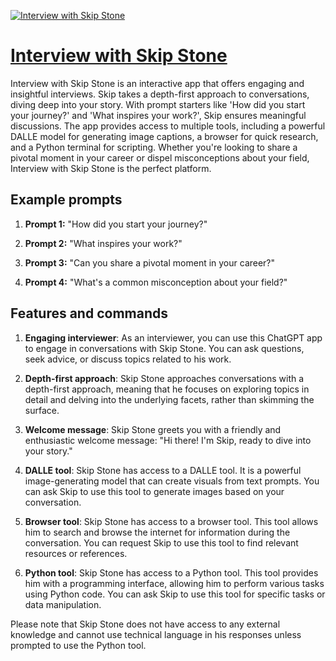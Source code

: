 [![Interview with Skip Stone](https://files.oaiusercontent.com/file-oE3cW0Fxho0UAwUVIImYJglD?se=2123-10-16T22%3A39%3A11Z&sp=r&sv=2021-08-06&sr=b&rscc=max-age%3D31536000%2C%20immutable&rscd=attachment%3B%20filename%3D5836950b-5d1b-4dba-8a86-76b4c349cb61.png&sig=N8Uy4bTVU43pw5iUccE4z%2BMVgY2R6PSI4aophJ/Tn%2Bo%3D)](https://chat.openai.com/g/g-uCCcObpt0-interview-with-skip-stone)

# [Interview with Skip Stone](https://chat.openai.com/g/g-uCCcObpt0-interview-with-skip-stone)

Interview with Skip Stone is an interactive app that offers engaging and insightful interviews. Skip takes a depth-first approach to conversations, diving deep into your story. With prompt starters like 'How did you start your journey?' and 'What inspires your work?', Skip ensures meaningful discussions. The app provides access to multiple tools, including a powerful DALLE model for generating image captions, a browser for quick research, and a Python terminal for scripting. Whether you're looking to share a pivotal moment in your career or dispel misconceptions about your field, Interview with Skip Stone is the perfect platform.

## Example prompts

1. **Prompt 1:** "How did you start your journey?"

2. **Prompt 2:** "What inspires your work?"

3. **Prompt 3:** "Can you share a pivotal moment in your career?"

4. **Prompt 4:** "What's a common misconception about your field?"

## Features and commands

1. **Engaging interviewer**: As an interviewer, you can use this ChatGPT app to engage in conversations with Skip Stone. You can ask questions, seek advice, or discuss topics related to his work.

2. **Depth-first approach**: Skip Stone approaches conversations with a depth-first approach, meaning that he focuses on exploring topics in detail and delving into the underlying facets, rather than skimming the surface.

3. **Welcome message**: Skip Stone greets you with a friendly and enthusiastic welcome message: "Hi there! I'm Skip, ready to dive into your story."

4. **DALLE tool**: Skip Stone has access to a DALLE tool. It is a powerful image-generating model that can create visuals from text prompts. You can ask Skip to use this tool to generate images based on your conversation.

5. **Browser tool**: Skip Stone has access to a browser tool. This tool allows him to search and browse the internet for information during the conversation. You can request Skip to use this tool to find relevant resources or references.

6. **Python tool**: Skip Stone has access to a Python tool. This tool provides him with a programming interface, allowing him to perform various tasks using Python code. You can ask Skip to use this tool for specific tasks or data manipulation.

Please note that Skip Stone does not have access to any external knowledge and cannot use technical language in his responses unless prompted to use the Python tool.